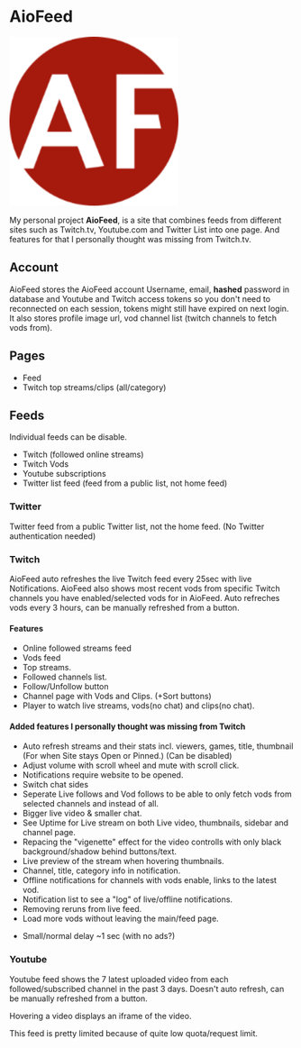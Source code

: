# AioFeed

<img src="https://github.com/mambans/AioFeed/blob/master/frontend/public/android-chrome-192x192.png" alt="Logo" width="300"/>

My personal project **AioFeed**, is a site that combines feeds from different sites such as Twitch.tv, Youtube.com and Twitter List into one page. And features for that I personally thought was missing from Twitch.tv.

## Account

AioFeed stores the AioFeed account Username, email, **hashed** password in database and Youtube and Twitch access tokens so you don't need to reconnected on each session, tokens might still have expired on next login.
It also stores profile image url, vod channel list (twitch channels to fetch vods from).

## Pages

- Feed
- Twitch top streams/clips (all/category)

## Feeds

Individual feeds can be disable.

- Twitch (followed online streams)
- Twitch Vods
- Youtube subscriptions
- Twitter list feed (feed from a public list, not home feed)

### Twitter

Twitter feed from a public Twitter list, not the home feed. (No Twitter authentication needed)

### Twitch

AioFeed auto refreshes the live Twitch feed every 25sec with live Notifications. AioFeed also shows most recent vods from specific Twitch channels you have enabled/selected vods for in AioFeed. Auto refreches vods every 3 hours, can be manually refreshed from a button.

#### Features

- Online followed streams feed
- Vods feed
- Top streams.
- Followed channels list.
- Follow/Unfollow button
- Channel page with Vods and Clips. (+Sort buttons)
- Player to watch live streams, vods(no chat) and clips(no chat).

#### Added features I personally thought was missing from Twitch

- Auto refresh streams and their stats incl. viewers, games, title, thumbnail (For when Site stays Open or Pinned.) (Can be disabled)
- Adjust volume with scroll wheel and mute with scroll click.
- Notifications require website to be opened.
- Switch chat sides
- Seperate Live follows and Vod follows to be able to only fetch vods from selected channels and instead of all.
- Bigger live video & smaller chat.
- See Uptime for Live stream on both Live video, thumbnails, sidebar and channel page.
- Repacing the "vigenette" effect for the video controlls with only black background/shadow behind buttons/text.
- Live preview of the stream when hovering thumbnails.
- Channel, title, category info in notification.
- Offline notifications for channels with vods enable, links to the latest vod.
- Notification list to see a "log" of live/offline notifications.
- Removing reruns from live feed.
- Load more vods without leaving the main/feed page.

* Small/normal delay ~1 sec (with no ads?)

### Youtube

Youtube feed shows the 7 latest uploaded video from each followed/subscribed channel in the past 3 days. Doesn't auto refresh, can be manually refreshed from a button.

Hovering a video displays an iframe of the video.

This feed is pretty limited because of quite low quota/request limit.
